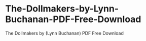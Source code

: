 # The-Dollmakers-by-Lynn-Buchanan-PDF-Free-Download
The Dollmakers by (Lynn Buchanan) PDF Free Download
